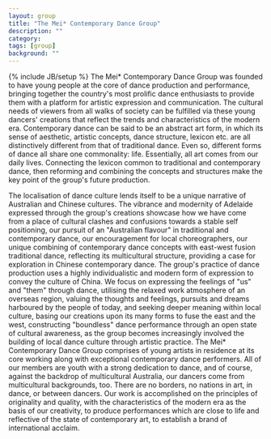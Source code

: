 ```yaml
---
layout: group
title: "The Mei* Contemporary Dance Group"
description: ""
category: 
tags: [group]
background: ""
---
```

{% include JB/setup %}
The Mei* Contemporary Dance Group was founded to have young people at the core of dance production and performance, bringing together the country's most prolific dance enthusiasts to provide them with a platform for artistic expression and communication. The cultural needs of viewers from all walks of society can be fulfilled via these young dancers' creations that reflect the trends and characteristics of the modern era. Contemporary dance can be said to be an abstract art form, in which its sense of aesthetic, artistic concepts, dance structure, lexicon etc. are all distinctively different from that of traditional dance. Even so, different forms of dance all share one commonality: life. Essentially, all art comes from our daily lives. Connecting the lexicon common to traditional and contemporary dance, then reforming and combining the concepts and structures make the key point of the group's future production.
<!--more-->
The localisation of dance culture lends itself to be a unique narrative of Australian and Chinese cultures. The vibrance and modernity of Adelaide expressed through the group's creations showcase how we have come from a place of cultural clashes and confusions towards a stable self positioning, our pursuit of an "Australian flavour" in traditional and contemporary dance, our encouragement for local choreographers, our unique combining of contemporary dance concepts with east-west fusion traditional dance, reflecting its multicultural structure, providing a case for exploration in Chinese contemporary dance. The group's practice of dance production uses a highly individualistic and modern form of expression to convey the culture of China. We focus on expressing the feelings of "us" and "them" through dance, utilising the relaxed work atmosphere of an overseas region, valuing the thoughts and feelings, pursuits and dreams harboured by the people of today, and seeking deeper meaning within local culture, basing our creations upon its many forms to fuse the east and the west, constructing "boundless" dance performance through an open state of cultural awareness, as the group becomes increasingly involved the building of local dance culture through artistic practice. The Mei* Contemporary Dance Group comprises of young artists in residence at its core working along with exceptional contemporary dance performers. All of our members are youth with a strong dedication to dance, and of course, against the backdrop of multicultural Australia, our dancers come from multicultural backgrounds, too. There are no borders, no nations in art, in dance, or between dancers. Our work is accomplished on the principles of originality and quality, with the characteristics of the modern era as the basis of our creativity, to produce performances which are close to life and reflective of the state of contemporary art, to establish a brand of international acclaim.
